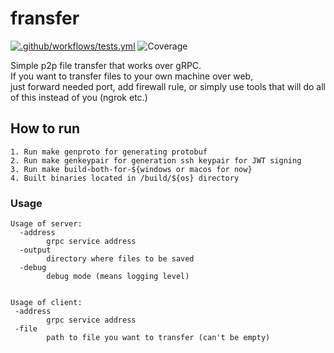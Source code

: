 # fransfer
[![.github/workflows/tests.yml](https://github.com/v0xpopuli/fransfer/actions/workflows/tests.yml/badge.svg?branch=development&event=push)](https://github.com/v0xpopuli/fransfer/actions/workflows/tests.yml)
![Coverage](https://img.shields.io/badge/Coverage-73.6%25-brightgreen)

Simple p2p file transfer that works over gRPC. \
If you want to transfer files to your own machine over web, \
just forward needed port, add firewall rule, or simply use tools that will do all of this instead of you (ngrok etc.)

##  How to run
```
1. Run make genproto for generating protobuf
2. Run make genkeypair for generation ssh keypair for JWT signing
3. Run make build-both-for-${windows or macos for now} 
4. Built binaries located in /build/${os} directory 
```

### Usage
```
Usage of server:
  -address
        grpc service address
  -output
        directory where files to be saved
  -debug
        debug mode (means logging level)
        
```
```
Usage of client:
 -address
        grpc service address
 -file
        path to file you want to transfer (can't be empty)
```